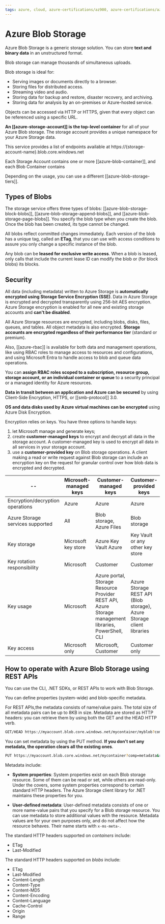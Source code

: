 ```yaml
---
tags: azure, cloud, azure-certifications/az900, azure-certifications/az204, storage, azure-blob-storage
---
```


# Azure Blob Storage

Azure Blob Storage is a generic storage solution. You can store **text and binary data** in an unstructured format.

Blob storage can manage thousands of simultaneous uploads.

Blob storage is ideal for:

* Serving images or documents directly to a browser.
* Storing files for distributed access.
* Streaming video and audio.
* Storing data for backup and restore, disaster recovery, and archiving.
* Storing data for analysis by an on-premises or Azure-hosted service.

Objects can be accessed via HTTP or HTTPS, given that every object can be referenced using a specific URL.

**An [[azure-storage-account]] is the top-level container** for all of your Azure Blob storage. The storage account provides a unique namespace for your Azure Storage data.

This service provides a list of endpoints available at  https://{storage-account-name}.blob.core.windows.net

Each Storage Account contains one or more [[azure-blob-container]], and each Blob Container contains

Depending on the usage, you can use a different [[azure-blob-storage-tiers]].

## Types of Blobs

The storage service offers three types of blobs: [[azure-blob-storage-block-blobs]], [[azure-blob-storage-append-blobs]], and [[azure-blob-storage-page-blobs]]. You specify the blob type when you create the blob. Once the blob has been created, its type cannot be changed.

All blobs reflect committed changes immediately. Each version of the blob has a unique tag, called an **ETag**, that you can use with access conditions to assure you only change a specific instance of the blob.

Any blob can be **leased for exclusive write access**. When a blob is leased, only calls that include the current lease ID can modify the blob or (for block blobs) its blocks.

## Security

All data (including metadata) written to Azure Storage is **automatically encrypted using Storage Service Encryption (SSE)**. Data in Azure Storage is encrypted and decrypted transparently using 256-bit AES encryption. Azure Storage encryption is enabled for all new and existing storage accounts and **can't be disabled**.

All Azure Storage resources are encrypted, including blobs, disks, files, queues, and tables. All object metadata is also encrypted. **Storage accounts are encrypted regardless of their performance tier** (standard or premium).

Also, [[azure-rbac]] is available for both data and management operations, like using RBAC roles to manage access to resources and configurations, and using Microsoft Entra to handle access to blob and queue data operations.

You can **assign RBAC roles scoped to a subscription, resource group, storage account, or an individual container or queue** to a security principal or a managed identity for Azure resources.

**Data in transit between an application and Azure can be secured** by using Client-Side Encryption, HTTPS, or [[smb-protocol]] 3.0.

**OS and data disks used by Azure virtual machines can be encrypted** using Azure Disk Encryption.

Encryption relies on keys. You have three options to handle keys:

1. let Microsoft manage and generate keys;
2. create **customer-managed keys** to encrypt and decrypt all data in the storage account. A customer-managed key is used to encrypt all data in all services in your storage account.
3. use a **customer-provided key** on Blob storage operations. A client making a read or write request against Blob storage can include an encryption key on the request for granular control over how blob data is encrypted and decrypted.

| -- | Microsoft-managed keys |Customer-managed keys |Customer-provided keys|
|--|--|--|--|
|Encryption/decryption operations| Azure| Azure| Azure|
|Azure Storage services supported| All |Blob storage, Azure Files| Blob storage|
|Key storage| Microsoft key store| Azure Key Vault Azure |Key Vault or any other key store|
|Key rotation responsibility| Microsoft |Customer |Customer|
|Key usage| Microsoft| Azure portal, Storage Resource Provider REST API, Azure Storage management libraries, PowerShell, CLI| Azure Storage REST API (Blob storage), Azure Storage client libraries|
|Key access| Microsoft only| Microsoft, Customer| Customer only|

## How to operate with Azure Blob Storage using REST APIs

You can use the CLI, .NET SDKs, or REST APIs to work with Blob Storage.

You can define properties (system-wide) and blob-specific metadata.

For REST APIs,the metadata consists of name/value pairs. The total size of all metadata pairs can be up to 8KB in size. Metadata are stored as HTTP headers: you can retrieve them by using both the GET and the HEAD HTTP verb.

```bash
GET/HEAD https://myaccount.blob.core.windows.net/mycontainer/myblob?comp=metadata
```

You can set metadata by using the PUT method. **If you don't set any metadata, the operation clears all the existing ones**.

```bash
PUT https://myaccount.blob.core.windows.net/mycontainer?comp=metadata&restype=container
```

Metadata include:

* **System properties**: System properties exist on each Blob storage resource. Some of them can be read or set, while others are read-only. Under the covers, some system properties correspond to certain standard HTTP headers. The Azure Storage client library for .NET maintains these properties for you.

* **User-defined metadata**: User-defined metadata consists of one or more name-value pairs that you specify for a Blob storage resource. You can use metadata to store additional values with the resource. Metadata values are for your own purposes only, and do not affect how the resource behaves. Their name starts with `x-ms-meta-`.

The standard HTTP headers supported on *containers* include:

* ETag
* Last-Modified

The standard HTTP headers supported on *blobs* include:

* ETag
* Last-Modified
* Content-Length
* Content-Type
* Content-MD5
* Content-Encoding
* Content-Language
* Cache-Control
* Origin
* Range
